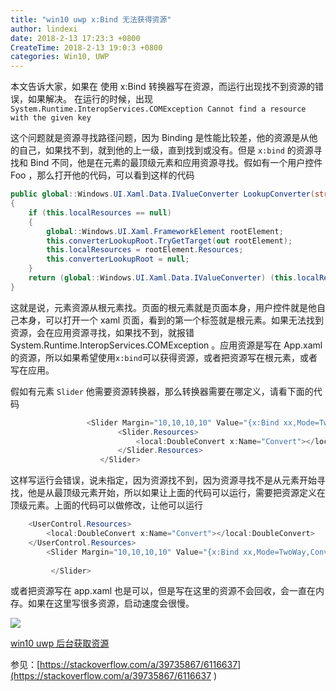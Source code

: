 ```yaml
---
title: "win10 uwp x:Bind 无法获得资源"
author: lindexi
date: 2018-2-13 17:23:3 +0800
CreateTime: 2018-2-13 19:0:3 +0800
categories: Win10, UWP
---
```


本文告诉大家，如果在 使用 x:Bind 转换器写在资源，而运行出现找不到资源的错误，如果解决。
在运行的时候，出现`System.Runtime.InteropServices.COMException Cannot find a resource with the given key`

<!--more-->


<!-- csdn -->

这个问题就是资源寻找路径问题，因为 Binding 是性能比较差，他的资源是从他的自己，如果找不到，就到他的上一级，直到找到或没有。但是 `x:bind` 的资源寻找和 Bind 不同，他是在元素的最顶级元素和应用资源寻找。假如有一个用户控件 Foo ，那么打开他的代码，可以看到这样的代码

```csharp
public global::Windows.UI.Xaml.Data.IValueConverter LookupConverter(string key)
{
    if (this.localResources == null)
    {
        global::Windows.UI.Xaml.FrameworkElement rootElement;
        this.converterLookupRoot.TryGetTarget(out rootElement);
        this.localResources = rootElement.Resources;
        this.converterLookupRoot = null;
    }
    return (global::Windows.UI.Xaml.Data.IValueConverter) (this.localResources.ContainsKey(key) ? this.localResources[key] : global::Windows.UI.Xaml.Application.Current.Resources[key]);
}
```

这就是说，元素资源从根元素找。页面的根元素就是页面本身，用户控件就是他自己本身，可以打开一个 xaml 页面，看到的第一个标签就是根元素。如果无法找到资源，会在应用资源寻找，如果找不到，就报错 System.Runtime.InteropServices.COMException 。应用资源是写在 App.xaml 的资源，所以如果希望使用`x:bind`可以获得资源，或者把资源写在根元素，或者写在应用。

假如有元素 `Slider` 他需要资源转换器，那么转换器需要在哪定义，请看下面的代码

```csharp
                 <Slider Margin="10,10,10,10" Value="{x:Bind xx,Mode=TwoWay,Converter={StaticResource Convert}}" >
                        <Slider.Resources>
                            <local:DoubleConvert x:Name="Convert"></local:DoubleConvert>
                        </Slider.Resources>
                    </Slider>
```

这样写运行会错误，说未指定，因为资源找不到，因为资源寻找不是从元素开始寻找，他是从最顶级元素开始，所以如果让上面的代码可以运行，需要把资源定义在顶级元素。上面的代码可以做修改，让他可以运行

```csharp
    <UserControl.Resources>
        <local:DoubleConvert x:Name="Convert"></local:DoubleConvert>
    </UserControl.Resources>
        <Slider Margin="10,10,10,10" Value="{x:Bind xx,Mode=TwoWay,Converter={StaticResource Convert}}" >
                     
         </Slider>

```

或者把资源写在 app.xaml 也是可以，但是写在这里的资源不会回收，会一直在内存。如果在这里写很多资源，启动速度会很慢。

![](http://7xqpl8.com1.z0.glb.clouddn.com/34fdad35-5dfe-a75b-2b4b-8c5e313038e2%2F2017915191724.jpg)


[win10 uwp 后台获取资源](http://lindexi.oschina.io/lindexi//post/win10-uwp-%E5%90%8E%E5%8F%B0%E8%8E%B7%E5%8F%96%E8%B5%84%E6%BA%90/)

参见：[https://stackoverflow.com/a/39735867/6116637](https://stackoverflow.com/a/39735867/6116637 )
